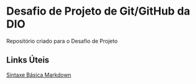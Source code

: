 # Desafio de Projeto de Git/GitHub da DIO
Repositório criado para o Desafio de Projeto

## Links Úteis
[Sintaxe Básica Markdown](https://www.markdownguide.org/)


